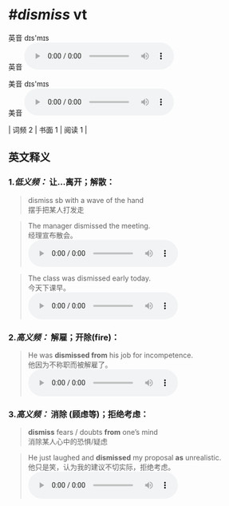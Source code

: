 # ***\#dismiss*** vt
英音 dɪs'mɪs  
英音
<audio src="./media/dismiss-B.aac" controls="controls"></audio>

美音 dɪs'mɪs  
美音
<audio src="./media/dismiss.aac" controls="controls"></audio>



| 词频 2 | 书面 1 | 阅读 1 |  

英文释义
---
### 1.*低义频：* **让...离开；解散：**  

 > dismiss sb with a wave of the hand  
 > 摆手把某人打发走    

 > The manager dismissed the meeting.  
 > 经理宣布散会。    
<audio src="./media/dismiss-2.aac" controls="controls"></audio>

 > The class was dismissed early today.  
 > 今天下课早。    
<audio src="./media/dismiss-3.aac" controls="controls"></audio>

### 2.*高义频：* **解雇；开除(fire)：**  

 > He was **dismissed from** his job for incompetence.   
 > 他因为不称职而被解雇了。    
<audio src="./media/dismiss-1.aac" controls="controls"></audio>

### 3.*高义频：* **消除 (顾虑等)；拒绝考虑：**  

 > **dismiss** fears / doubts **from** one’s mind  
 > 消除某人心中的恐惧/疑虑    

 > He just laughed and **dismissed** my proposal **as** unrealistic.   
 > 他只是笑，认为我的建议不切实际，拒绝考虑。    
<audio src="./media/dismiss-4.aac" controls="controls"></audio>


